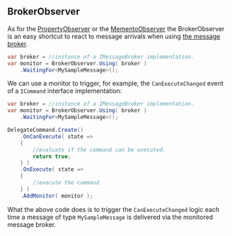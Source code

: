 ## BrokerObserver

As for the [PropertyObserver](property-observer.md) or the [MementoObserver](memento-observer.md) the BrokerObserver is an easy shortcut to react to message arrivals when using [the message broker](/messaging/message-broker.md).

```csharp
var broker = //instance of a IMessageBroker implementation.
var monitor = BrokerObserver.Using( broker )
    .WaitingFor<MySampleMessage>();
```

We can use a monitor to trigger, for example, the `CanExecuteChanged` event of a `ICommand` interface implementation:

```csharp
var broker = //instance of a IMessageBroker implementation.
var monitor = BrokerObserver.Using( broker )
    .WaitingFor<MySampleMessage>();

DelegateCommand.Create()
    .OnCanExecute( state =>
    {
        //evaluate if the command can be executed.
        return true;
    } )
    .OnExecute( state =>
    {
        //execute the command
    } )
    .AddMonitor( monitor );
```

What the above code does is to trigger the `CanExecuteChanged` logic each time a message of type `MySampleMessage` is delivered via the monitored message broker.
